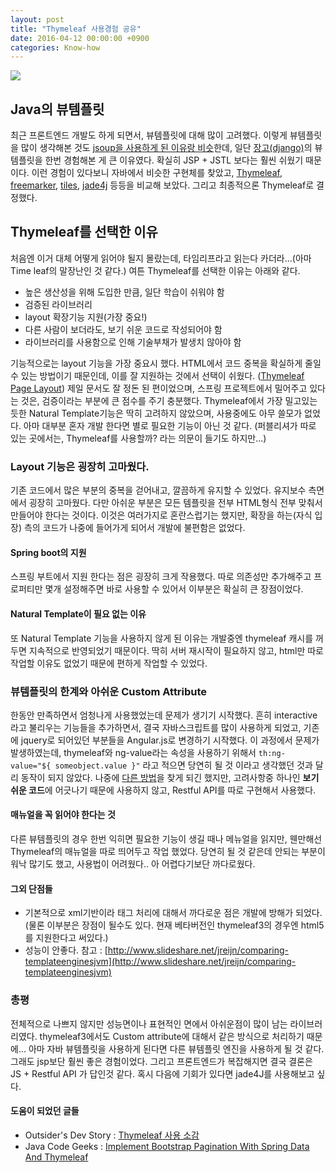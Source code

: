 ```yaml
---
layout: post
title: "Thymeleaf 사용경험 공유"
date: 2016-04-12 00:00:00 +0900
categories: Know-how 
---
```



![](http://i.imgur.com/voq7KFS.png)

## Java의 뷰템플릿

최근 프론트엔드 개발도 하게 되면서, 뷰템플릿에 대해 많이 고려했다. 이렇게 뷰템플릿을 많이 생각해본 것도 [jsoup을 사용하게 된 이유랑 비슷](http://jellyms.kr/800)한데, 일단 [장고(django)](https://www.djangoproject.com/)의 뷰템플릿을 한번 경험해본 게 큰 이유였다. 확실히 JSP + JSTL 보다는 훨씬 쉬웠기 때문이다. 이런 경험이 있다보니 자바에서 비슷한 구현체를 찾았고, [Thymeleaf](http://www.thymeleaf.org/), [freemarker](http://freemarker.org/), [tiles](http://tiles.apache.org/framework/index.html), [jade4j](https://github.com/neuland/jade4j) 등등을 비교해 보았다. 그리고 최종적으론 Thymeleaf로 결정했다.

## Thymeleaf를 선택한 이유

처음엔 이거 대체 어떻게 읽어야 될지 몰랐는데, 타임리프라고 읽는다 카더라...(아마 Time leaf의 말장난인 것 같다.) 여튼 Thymeleaf를 선택한 이유는 아래와 같다.

*   높은 생산성을 위해 도입한 만큼, 일단 학습이 쉬워야 함
*   검증된 라이브러리
*   layout 확장기능 지원(가장 중요!)
*   다른 사람이 보더라도, 보기 쉬운 코드로 작성되어야 함
*   라이브러리를 사용함으로 인해 기술부채가 발생치 않아야 함

기능적으로는 layout 기능을 가장 중요시 했다. HTML에서 코드 중복을 확실하게 줄일 수 있는 방법이기 때문인데, 이를 잘 지원하는 것에서 선택이 쉬웠다. ([Thymeleaf Page Layout](http://www.thymeleaf.org/doc/articles/layouts.html)) 제일 문서도 잘 정돈 된 편이었으며, 스프링 프로젝트에서 밀어주고 있다는 것은, 검증이라는 부분에 큰 점수를 주기 충분했다. Thymeleaf에서 가장 밀고있는 듯한 Natural Template기능은 딱히 고려하지 않았으며, 사용중에도 아무 쓸모가 없었다. 아마 대부분 혼자 개발 한다면 별로 필요한 기능이 아닌 것 같다. (퍼블리셔가 따로 있는 곳에서는, Thymeleaf를 사용할까? 라는 의문이 들기도 하지만...)

### Layout 기능은 굉장히 고마웠다.

기존 코드에서 많은 부분의 중복을 걷어내고, 깔끔하게 유지할 수 있었다. 유지보수 측면에서 굉장히 고마웠다. 다만 아쉬운 부분은 모든 템플릿을 전부 HTML형식 전부 맞춰서 만들어야 한다는 것이다. 이것은 여러가지로 혼란스럽기는 했지만, 확장을 하는(자식 입장) 측의 코드가 나중에 들어가게 되어서 개발에 불편함은 없었다.

#### Spring boot의 지원

스프링 부트에서 지원 한다는 점은 굉장히 크게 작용했다. 따로 의존성만 추가해주고 프로퍼티만 몇개 설정해주면 바로 사용할 수 있어서 이부분은 확실히 큰 장점이었다.

#### Natural Template이 필요 없는 이유

또 Natural Template 기능을 사용하지 않게 된 이유는 개발중엔 thymeleaf 캐시를 꺼두면 지속적으로 반영되었기 때문이다. 딱히 서버 재시작이 필요하지 않고, html만 따로 작업할 이유도 없었기 때문에 편하게 작업할 수 있었다.

### 뷰템플릿의 한계와 아쉬운 Custom Attribute

한동안 만족하면서 엄청나게 사용했었는데 문제가 생기기 시작했다. 흔히 interactive 라고 불리우는 기능들을 추가하면서, 결국 자바스크립트를 많이 사용하게 되었고, 기존에 jquery로 되어있던 부분들을 Angular.js로 변경하기 시작했다. 이 과정에서 문제가 발생하였는데, thymeleaf와 ng-value라는 속성을 사용하기 위해서 `th:ng-value="${ someobject.value }"` 라고 적으면 당연히 될 것 이라고 생각했던 것과 달리 동작이 되지 않았다. 나중에 [다른 방법](http://stackoverflow.com/questions/21801158/thymeleaf-custom-attribute)을 찾게 되긴 했지만, 고려사항중 하나인 **보기 쉬운 코드**에 어긋나기 때문에 사용하지 않고, Restful API를 따로 구현해서 사용했다.

#### 매뉴얼을 꼭 읽어야 한다는 것

다른 뷰템플릿의 경우 한번 익히면 필요한 기능이 생길 때나 메뉴얼을 읽지만, 웬만해선 Thymeleaf의 매뉴얼을 따로 띄어두고 작업 했었다. 당연히 될 것 같은데 안되는 부분이 워낙 많기도 했고, 사용법이 어려웠다.. 아 어렵다기보단 까다로웠다.

#### 그외 단점들

*   기본적으로 xml기반이라 태그 처리에 대해서 까다로운 점은 개발에 방해가 되었다.(물론 이부분은 장점이 될수도 있다. 현재 베타버전인 thymeleaf3의 경우엔 html5를 지원한다고 써있다.)
*   성능이 안좋다. 참고 : [http://www.slideshare.net/jreijn/comparing-templateenginesjvm](http://www.slideshare.net/jreijn/comparing-templateenginesjvm)

### 총평

전체적으로 나쁘지 않지만 성능면이나 표현적인 면에서 아쉬운점이 많이 남는 라이브러리였다. thymeleaf3에서도 Custom attribute에 대해서 같은 방식으로 처리하기 때문에... 아마 자바 뷰템플릿을 사용하게 된다면 다른 뷰템플릿 엔진을 사용하게 될 것 같다. 그래도 jsp보단 훨씬 좋은 경험이었다. 그리고 프론트엔드가 복잡해지면 결국 결론은 JS + Restful API 가 답인것 같다. 혹시 다음에 기회가 있다면 jade4J를 사용해보고 싶다.

#### 도움이 되었던 글들

*   Outsider's Dev Story : [Thymeleaf 사용 소감](https://blog.outsider.ne.kr/969 "Permanent Link to Thymeleaf 사용 소감 Thymeleaf 사용 소감")
*   Java Code Geeks : [Implement Bootstrap Pagination With Spring Data And Thymeleaf](https://www.javacodegeeks.com/2013/03/implement-bootstrap-pagination-with-spring-data-and-thymeleaf.html)